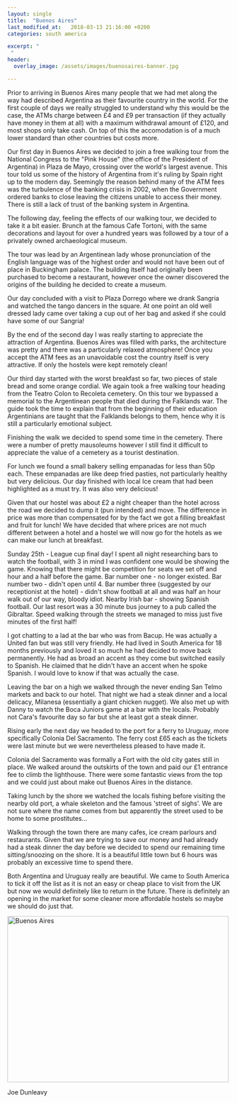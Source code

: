 ```yaml
---
layout: single
title:  "Buenos Aires"
last_modified_at:   2018-03-13 21:16:00 +0200
categories: south america

excerpt: "
 "
header:
  overlay_image: /assets/images/buenosaires-banner.jpg

---
```

Prior to arriving in Buenos Aires many people that we had met along the way had described Argentina as their favourite country in the world. For the first couple of days we really struggled to understand why this would be the case, the ATMs charge between £4 and £9 per transaction (if they actually have money in them at all) with a maximum withdrawal amount of £120, and most shops only take cash. On top of this the accomodation is of a much lower standard than other countries but costs more.

Our first day in Buenos Aires we decided to join a free walking tour from the National Congress to the "Pink House" (the office of the President of Argentina) in Plaza de Mayo, crossing over the world's largest avenue. This tour told us some of the history of Argentina from it's ruling by Spain right up to the modern day. Seemingly the reason behind many of the ATM fees was the turbulence of the banking crisis in 2002, when the Government ordered banks to close leaving the citizens unable to access their money. There is still a lack of trust of the banking system in Argentina.


The following day, feeling the effects of our walking tour, we decided to take it a bit easier. Brunch at the famous Cafe Tortoni, with the same decorations and layout for over a hundred years was followed by a tour of a privately owned archaeological museum. 

The tour was lead by an Argentinean lady whose pronunciation of the English language was of the highest order and would not have been out of place in Buckingham palace. The building itself had originally been purchased to become a restaurant, however once the owner discovered the origins of the building he decided to create a museum. 

Our day concluded with a visit to Plaza Dorrego where we drank Sangria and watched the tango dancers in the square. At one point an old well dressed lady came over taking a cup out of her bag and asked if she could have some of our Sangria!

By the end of the second day I was really starting to appreciate the attraction of Argentina. Buenos Aires was filled with parks, the architecture was pretty and there was a particularly relaxed atmosphere! Once you accept the ATM fees as an unavoidable cost the country itself is very attractive. If only the hostels were kept remotely clean!

Our third day started with the worst breakfast so far, two pieces of stale bread and some orange cordial. We again took a free walking tour heading from the Teatro Colon to Recoleta cemetery. On this tour we bypassed a memorial to the Argentinean people that died during the Falklands war. The guide took the time to explain that from the beginning of their education Argentinians are taught that the Falklands belongs to them, hence why it is still a particularly emotional subject. 

Finishing the walk we decided to spend some time in the cemetery. There were a number of pretty mausoleums however I still find it difficult to appreciate the value of a cemetery as a tourist destination.

For lunch we found a small bakery selling empanadas for less than 50p each. These empanadas are like deep fried pasties, not particularly healthy but very delicious. Our day finished with local Ice cream that had been highlighted as a must try. It was also very delicious!

Given that our hostel was about £2 a night cheaper than the hotel across the road we decided to dump it (pun intended) and move. The difference in price was more than compensated for by the fact we got a filling breakfast and fruit for lunch! We have decided that where prices are not much different between a hotel and a hostel we will now go for the hotels as we can make our lunch at breakfast.

Sunday 25th - League cup final day! I spent all night researching bars to watch the football, with 3 in mind I was confident one would be showing the game. Knowing that there might be competition for seats we set off and hour and a half before the game. Bar number one - no longer existed. Bar number two - didn't open until 4. Bar number three (suggested by our receptionist at the hotel) - didn't show football at all and was half an hour walk out of our way, bloody idiot. Nearby Irish bar - showing Spanish football. Our last resort was a 30 minute bus journey to a pub called the Gibraltar. Speed walking through the streets we managed to miss just five minutes of the first half!

I got chatting to a lad at the bar who was from Bacup. He was actually a United fan but was still very friendly. He had lived in South America for 18 months previously and loved it so much he had decided to move back permanently. He had as broad an accent as they come but switched easily to Spanish. He claimed that he didn't have an accent when he spoke Spanish. I would love to know if that was actually the case.

Leaving the bar on a high we walked through the never ending San Telmo markets and back to our hotel. That night we had a steak dinner and a local delicacy, Milanesa (essentially a giant chicken nugget). We also met up with Danny to watch the Boca Juniors game at a bar with the locals. Probably not Cara's favourite day so far but she at least got a steak dinner.

Rising early the next day we headed to the port for a ferry to Uruguay, more specifically Colonia Del Sacramento. The ferry cost £65 each as the tickets were last minute but we were nevertheless  pleased to have made it.

Colonia del Sacramento was formally a Fort with the old city gates still in place. We walked around the outskirts of the town and paid our £1 entrance fee to climb the lighthouse. There were some fantastic views from the top and we could just about make out Buenos Aires in the distance.

Taking lunch by the shore we watched the locals fishing before visiting the nearby old port, a whale skeleton and the famous 'street of sighs'. We are not sure where the name comes from but apparently the street used to be home to some prostitutes...

Walking through the town there are many cafes, ice cream parlours and restaurants. Given that we are trying to save our money and had already had a steak dinner the day before we decided to spend our remaining time sitting/snoozing on the shore. It is a beautiful little town but 6 hours was probably an excessive time to spend there.

Both Argentina and Uruguay really are beautiful. We came to South America to tick it off the list as it is not an easy or cheap place to visit from the UK but now we would definitely like to return in the future. There is definitely an opening in the market for some cleaner more affordable hostels so maybe we should do just that.

<a data-flickr-embed="true"  href="https://www.flickr.com/photos/141696511@N06/albums/72157693365273194" title="Buenos Aires"><img src="https://farm5.staticflickr.com/4616/40582063591_1d91756850.jpg" width="500" height="375" alt="Buenos Aires"></a><script async src="//embedr.flickr.com/assets/client-code.js" charset="utf-8"></script>

Joe Dunleavy
